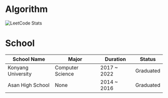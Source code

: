 # Algorithm
![LeetCode Stats](https://leetcard.jacoblin.cool/shinjuno123?theme=dark&font=Noto%20Sans%20Sora%20Sompeng&ext=activity)
# School
|School Name|Major|Duration|Status|
|-----------|-----|--------|------|
|Konyang University|Computer Science|2017 ~ 2022|Graduated|
|Asan High School|None|2014 ~ 2016|Graduated|

